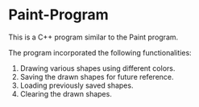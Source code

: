 # Paint-Program
This is a C++ program similar to the Paint program.   

The program incorporated the following functionalities: 
1. Drawing various shapes using different colors.
2. Saving the drawn shapes for future reference.
3. Loading previously saved shapes.
4. Clearing the drawn shapes. 
